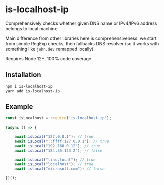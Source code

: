 # is-localhost-ip

Comprehensively checks whether given DNS name or IPv4/IPv6 address belongs to local machine

Main difference from other libraries here is comprehensiveness: we start from simple RegExp checks, then fallbacks DNS resolver (so it works with something like `john.dev` remapped locally).

Requires Node 12+, 100% code coverage

## Installation

```sh
npm i is-localhost-ip
yarn add is-localhost-ip
```

## Example

```js
const isLocalhost = require('is-localhost-ip');

(async () => {

    await isLocal("127.0.0.1"); // true
    await isLocal("::ffff:127.0.0.1"); // true
    await isLocal("192.168.0.12"); // true
    await isLocal("184.55.123.2"); // false

    await isLocal("tino.local"); // true
    await isLocal("localhost"); // true
    await isLocal("microsoft.com"); // false

})();

```

